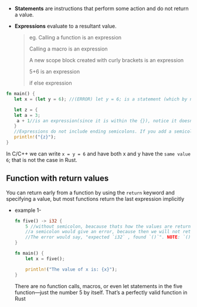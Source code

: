 - **Statements** are instructions that perform some action and do not return a value.

- **Expressions** evaluate to a resultant value. 
    >eg.
    > Calling a function is an expression
    >
    > Calling a macro is an expression
    >
    >A new scope block created with curly brackets is an expression
    >
    > 5+6 is an expression
    >
    > if else expression

```rs
fn main() {
   let x = (let y = 6); //(ERROR) let y = 6; is a statement (which by nature do not return a value), hence cannot be stored in a variable

   let z = {
   let a = 3;
    a + 1//is an expression(since it is within the {}), notice it doesnot end with ;
   }
   //Expressions do not include ending semicolons. If you add a semicolon to the end of an expression, you turn it into a statement, and it will then not return a value
   println!("{z}");
}
```
In C/C++ we can write `x = y = 6` and have both x and y have the `same value 6`; that is not the case in Rust.

## Function with return values
You can return early from a function by using the `return` keyword and specifying a value, but most functions return the last expression implicitly

- example 1-
    ```rust 
    fn five() -> i32 {
        5 //without semicolon, beacause thats how the values are returned in rust
        //a semicolon would give an error, because then we will not returning any value from this function
        //The error would say, "expected `i32` , found `()`". NOTE: `()` is a Unit Type, which means the return doenot evaluates to any value
    }

    fn main() {
        let x = five();

        println!("The value of x is: {x}");
    }
    ```
    There are no function calls, macros, or even let statements in the five function—just the number 5 by itself. That’s a perfectly valid function in Rust